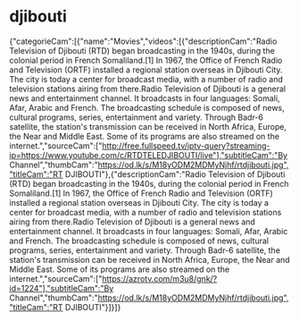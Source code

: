 # djibouti
{"categorieCam":[{"name":"Movies","videos":[{"descriptionCam":"Radio Television of Djibouti (RTD) began broadcasting in the 1940s, during the colonial period in French Somaliland.[1] In 1967, the Office of French Radio and Television (ORTF) installed a regional station overseas in Djibouti City. The city is today a center for broadcast media, with a number of radio and television stations airing from there.Radio Television of Djibouti is a general news and entertainment channel. It broadcasts in four languages: Somali, Afar, Arabic and French. The broadcasting schedule is composed of news, cultural programs, series, entertainment and variety. Through Badr-6 satellite, the station's transmission can be received in North Africa, Europe, the Near and Middle East. Some of its programs are also streamed on the internet.","sourceCam":["http://free.fullspeed.tv/iptv-query?streaming-ip=https://www.youtube.com/c/RTDTELEDJIBOUTI/live"],"subtitleCam":"By Channel","thumbCam":"https://od.lk/s/M18yODM2MDMyNjhf/rtdjibouti.jpg","titleCam":"RT DJIBOUTI"},{"descriptionCam":"Radio Television of Djibouti (RTD) began broadcasting in the 1940s, during the colonial period in French Somaliland.[1] In 1967, the Office of French Radio and Television (ORTF) installed a regional station overseas in Djibouti City. The city is today a center for broadcast media, with a number of radio and television stations airing from there.Radio Television of Djibouti is a general news and entertainment channel. It broadcasts in four languages: Somali, Afar, Arabic and French. The broadcasting schedule is composed of news, cultural programs, series, entertainment and variety. Through Badr-6 satellite, the station's transmission can be received in North Africa, Europe, the Near and Middle East. Some of its programs are also streamed on the internet.","sourceCam":["https://azrotv.com/m3u8/gnk/?id=1224"],"subtitleCam":"By Channel","thumbCam":"https://od.lk/s/M18yODM2MDMyNjhf/rtdjibouti.jpg","titleCam":"RT DJIBOUTI"}]}]}
